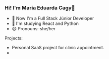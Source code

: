 ### Hi! I'm Maria Eduarda Cagy👋
- 🔭 Now I'm a Full Stack Júnior Developer
- 🌱 I'm studying React and Python
- 😄 Pronouns: she/her

Projects:
- Personal SaaS project for clinic appointment.
- 
